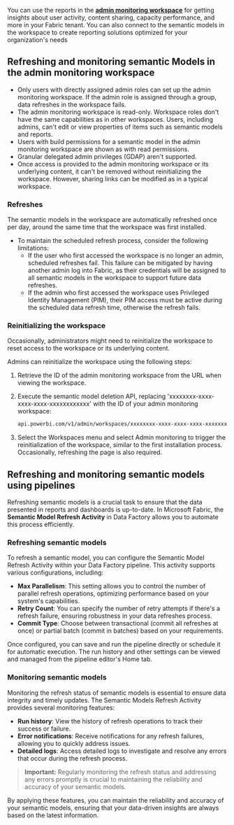 You can use the reports in the [**admin monitoring workspace**](https://learn.microsoft.com/fabric/admin/monitoring-workspace#reports-and-semantic-models) for getting insights about user activity, content sharing, capacity performance, and more in your Fabric tenant. You can also connect to the semantic models in the workspace to create reporting solutions optimized for your organization's needs

## Refreshing and monitoring semantic Models in the admin monitoring workspace

- Only users with directly assigned admin roles can set up the admin monitoring workspace. If the admin role is assigned through a group, data refreshes in the workspace fails.
- The admin monitoring workspace is read-only. Workspace roles don't have the same capabilities as in other workspaces. Users, including admins, can't edit or view properties of items such as semantic models and reports.
- Users with build permissions for a semantic model in the admin monitoring workspace are shown as with read permissions.
- Granular delegated admin privileges (GDAP) aren't supported.
- Once access is provided to the admin monitoring workspace or its underlying content, it can't be removed without reinitializing the workspace. However, sharing links can be modified as in a typical workspace.

### Refreshes

The semantic models in the workspace are automatically refreshed once per day, around the same time that the workspace was first installed.

- To maintain the scheduled refresh process, consider the following limitations:
  - If the user who first accessed the workspace is no longer an admin, scheduled refreshes fail. This failure can be mitigated by having another admin log into Fabric, as their credentials will be assigned to all semantic models in the workspace to support future data refreshes.
  - If the admin who first accessed the workspace uses Privileged Identity Management (PIM), their PIM access must be active during the scheduled data refresh time, otherwise the refresh fails.

### Reinitializing the workspace

Occasionally, administrators might need to reinitialize the workspace to reset access to the workspace or its underlying content.

Admins can reinitialize the workspace using the following steps:

1. Retrieve the ID of the admin monitoring workspace from the URL when viewing the workspace.
2. Execute the semantic model deletion API, replacing 'xxxxxxxx-xxxx-xxxx-xxxx-xxxxxxxxxxxx' with the ID of your admin monitoring workspace:

   ```bash
   api.powerbi.com/v1/admin/workspaces/xxxxxxxx-xxxx-xxxx-xxxx-xxxxxxxxxxxx -Method Delete

3. Select the Workspaces menu and select Admin monitoring to trigger the reinitialization of the workspace, similar to the first installation process. Occasionally, refreshing the page is also required.

## Refreshing and monitoring semantic models using pipelines

Refreshing semantic models is a crucial task to ensure that the data presented in reports and dashboards is up-to-date. In Microsoft Fabric, the **Semantic Model Refresh Activity** in Data Factory allows you to automate this process efficiently.

### Refreshing semantic models

To refresh a semantic model, you can configure the Semantic Model Refresh Activity within your Data Factory pipeline. This activity supports various configurations, including:

- **Max Parallelism**: This setting allows you to control the number of parallel refresh operations, optimizing performance based on your system's capabilities.
- **Retry Count**: You can specify the number of retry attempts if there's a refresh failure, ensuring robustness in your data refreshes process.
- **Commit Type**: Choose between transactional (commit all refreshes at once) or partial batch (commit in batches) based on your requirements.

Once configured, you can save and run the pipeline directly or schedule it for automatic execution. The run history and other settings can be viewed and managed from the pipeline editor's Home tab.

### Monitoring semantic models

Monitoring the refresh status of semantic models is essential to ensure data integrity and timely updates. The Semantic Models Refresh Activity provides several monitoring features:

- **Run history**: View the history of refresh operations to track their success or failure.
- **Error notifications**: Receive notifications for any refresh failures, allowing you to quickly address issues.
- **Detailed logs**: Access detailed logs to investigate and resolve any errors that occur during the refresh process.

> **Important:** Regularly monitoring the refresh status and addressing any errors promptly is crucial to maintaining the reliability and accuracy of your semantic models.

By applying these features, you can maintain the reliability and accuracy of your semantic models, ensuring that your data-driven insights are always based on the latest information.
